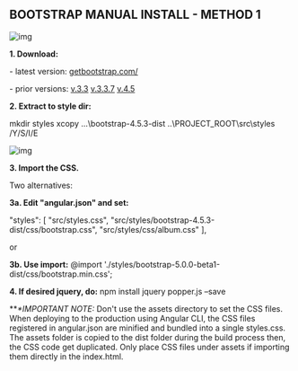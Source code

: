 ## BOOTSTRAP MANUAL INSTALL - METHOD 1



![img](https://ultering.com/it4us/wp-content/uploads/2021/01/angular_cssLab1-1.jpg)

**1. Download:**

\- latest version:
[getbootstrap.com/](https://getbootstrap.com/)

\- prior versions:
[v.3.3](https://getbootstrap.com/docs/3.3/getting-started/#template)
[v.3.3.7](http://blog.getbootstrap.com/2016/07/25/bootstrap-3-3-7-released/)
[v.4.5](https://getbootstrap.com/docs/4.5/getting-started/download/)

**2. Extract to style dir:**

mkdir styles
xcopy ...\bootstrap-4.5.3-dist ..\PROJECT_ROOT\src\styles /Y/S/I/E



![img](https://ultering.com/itstuff/wp-content/uploads/2021/01/angular_manual_bootstrap_install_cssLab1.jpg)

**3. Import the CSS.**

Two alternatives:

**3a. Edit "angular.json" and set:**

"styles": [
"src/styles.css",
"src/styles/bootstrap-4.5.3-dist/css/bootstrap.css",
"src/styles/css/album.css"
],

or

**3b. Use import:**
@import './styles/bootstrap-5.0.0-beta1-dist/css/bootstrap.min.css';

**4. If desired jquery, do:**
npm install jquery popper.js –save

 

***\**IMPORTANT NOTE:**
Don't use the assets directory to set the CSS files.
When deploying to the production using Angular CLI, the CSS files registered in angular.json are minified and bundled into a single styles.css.
The assets folder is copied to the dist folder during the build process then, the CSS code get duplicated.
Only place CSS files under assets if importing them directly in the index.html.

 
